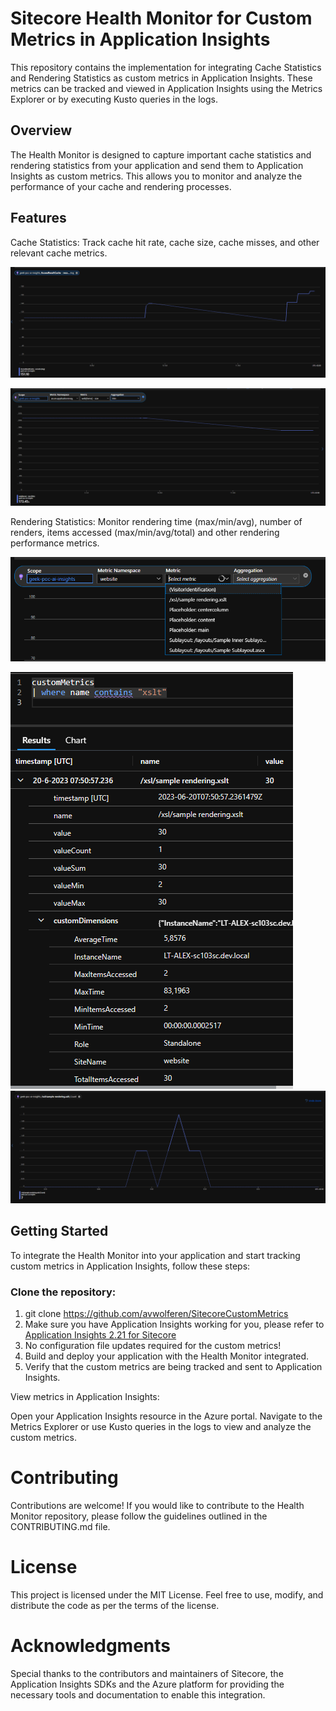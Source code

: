# Sitecore Health Monitor for Custom Metrics in Application Insights
This repository contains the implementation for integrating Cache Statistics and Rendering Statistics as custom metrics in Application Insights. These metrics can be tracked and viewed in Application Insights using the Metrics Explorer or by executing Kusto queries in the logs.

## Overview
The Health Monitor is designed to capture important cache statistics and rendering statistics from your application and send them to Application Insights as custom metrics. This allows you to monitor and analyze the performance of your cache and rendering processes.

## Features
Cache Statistics: Track cache hit rate, cache size, cache misses, and other relevant cache metrics.

![cache statistics items in cache](/metrics-cachestatistics-1.png)

![cache statistics sizes](/metrics-cachestatistics-cachesize-2.png)

Rendering Statistics: Monitor rendering time (max/min/avg), number of renders, items accessed (max/min/avg/total) and other rendering performance metrics.

![All renderings available for non-Sitecore internal sites](/metrics-renderingstatistics-1.png)

![All properties of renderingstatistics available](/metrics-renderingstatistics-customproperties.png)
![How many times is your rendering rendered](/metrics-renderingstatistics-timesrendered-2.png)

## Getting Started
To integrate the Health Monitor into your application and start tracking custom metrics in Application Insights, follow these steps:

### Clone the repository:
1. git clone https://github.com/avwolferen/SitecoreCustomMetrics
2. Make sure you have Application Insights working for you, please refer to [Application Insights 2.21 for Sitecore](https://github.com/avwolferen/SitecoreApplicationInsights)
4. No configuration file updates required for the custom metrics!
5. Build and deploy your application with the Health Monitor integrated.
6. Verify that the custom metrics are being tracked and sent to Application Insights.

View metrics in Application Insights:

Open your Application Insights resource in the Azure portal.
Navigate to the Metrics Explorer or use Kusto queries in the logs to view and analyze the custom metrics.


# Contributing
Contributions are welcome! If you would like to contribute to the Health Monitor repository, please follow the guidelines outlined in the CONTRIBUTING.md file.

# License
This project is licensed under the MIT License. Feel free to use, modify, and distribute the code as per the terms of the license.

# Acknowledgments
Special thanks to the contributors and maintainers of Sitecore, the Application Insights SDKs and the Azure platform for providing the necessary tools and documentation to enable this integration.